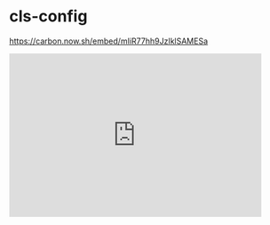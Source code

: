 # cls-config
https://carbon.now.sh/embed/mIiR77hh9JzIklSAMESa


<iframe
  src="https://carbon.now.sh/embed/mIiR77hh9JzIklSAMESa"
  style="width: 454px; height: 294px; border:0; transform: scale(1); overflow:hidden;"
  sandbox="allow-scripts allow-same-origin">
</iframe>
